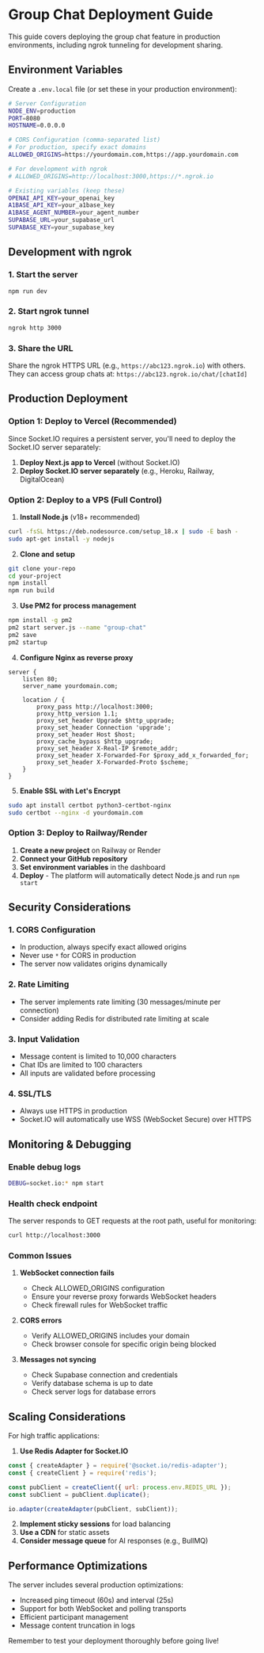 # Group Chat Deployment Guide

This guide covers deploying the group chat feature in production environments, including ngrok tunneling for development sharing.

## Environment Variables

Create a `.env.local` file (or set these in your production environment):

```bash
# Server Configuration
NODE_ENV=production
PORT=8080
HOSTNAME=0.0.0.0

# CORS Configuration (comma-separated list)
# For production, specify exact domains
ALLOWED_ORIGINS=https://yourdomain.com,https://app.yourdomain.com

# For development with ngrok
# ALLOWED_ORIGINS=http://localhost:3000,https://*.ngrok.io

# Existing variables (keep these)
OPENAI_API_KEY=your_openai_key
A1BASE_API_KEY=your_a1base_key
A1BASE_AGENT_NUMBER=your_agent_number
SUPABASE_URL=your_supabase_url
SUPABASE_KEY=your_supabase_key
```

## Development with ngrok

### 1. Start the server
```bash
npm run dev
```

### 2. Start ngrok tunnel
```bash
ngrok http 3000
```

### 3. Share the URL
Share the ngrok HTTPS URL (e.g., `https://abc123.ngrok.io`) with others.
They can access group chats at: `https://abc123.ngrok.io/chat/[chatId]`

## Production Deployment

### Option 1: Deploy to Vercel (Recommended)

Since Socket.IO requires a persistent server, you'll need to deploy the Socket.IO server separately:

1. **Deploy Next.js app to Vercel** (without Socket.IO)
2. **Deploy Socket.IO server separately** (e.g., Heroku, Railway, DigitalOcean)

### Option 2: Deploy to a VPS (Full Control)

1. **Install Node.js** (v18+ recommended)
```bash
curl -fsSL https://deb.nodesource.com/setup_18.x | sudo -E bash -
sudo apt-get install -y nodejs
```

2. **Clone and setup**
```bash
git clone your-repo
cd your-project
npm install
npm run build
```

3. **Use PM2 for process management**
```bash
npm install -g pm2
pm2 start server.js --name "group-chat"
pm2 save
pm2 startup
```

4. **Configure Nginx as reverse proxy**
```nginx
server {
    listen 80;
    server_name yourdomain.com;

    location / {
        proxy_pass http://localhost:3000;
        proxy_http_version 1.1;
        proxy_set_header Upgrade $http_upgrade;
        proxy_set_header Connection 'upgrade';
        proxy_set_header Host $host;
        proxy_cache_bypass $http_upgrade;
        proxy_set_header X-Real-IP $remote_addr;
        proxy_set_header X-Forwarded-For $proxy_add_x_forwarded_for;
        proxy_set_header X-Forwarded-Proto $scheme;
    }
}
```

5. **Enable SSL with Let's Encrypt**
```bash
sudo apt install certbot python3-certbot-nginx
sudo certbot --nginx -d yourdomain.com
```

### Option 3: Deploy to Railway/Render

1. **Create a new project** on Railway or Render
2. **Connect your GitHub repository**
3. **Set environment variables** in the dashboard
4. **Deploy** - The platform will automatically detect Node.js and run `npm start`

## Security Considerations

### 1. CORS Configuration
- In production, always specify exact allowed origins
- Never use `*` for CORS in production
- The server now validates origins dynamically

### 2. Rate Limiting
- The server implements rate limiting (30 messages/minute per connection)
- Consider adding Redis for distributed rate limiting at scale

### 3. Input Validation
- Message content is limited to 10,000 characters
- Chat IDs are limited to 100 characters
- All inputs are validated before processing

### 4. SSL/TLS
- Always use HTTPS in production
- Socket.IO will automatically use WSS (WebSocket Secure) over HTTPS

## Monitoring & Debugging

### Enable debug logs
```bash
DEBUG=socket.io:* npm start
```

### Health check endpoint
The server responds to GET requests at the root path, useful for monitoring:
```bash
curl http://localhost:3000
```

### Common Issues

1. **WebSocket connection fails**
   - Check ALLOWED_ORIGINS configuration
   - Ensure your reverse proxy forwards WebSocket headers
   - Check firewall rules for WebSocket traffic

2. **CORS errors**
   - Verify ALLOWED_ORIGINS includes your domain
   - Check browser console for specific origin being blocked

3. **Messages not syncing**
   - Check Supabase connection and credentials
   - Verify database schema is up to date
   - Check server logs for database errors

## Scaling Considerations

For high traffic applications:

1. **Use Redis Adapter for Socket.IO**
```javascript
const { createAdapter } = require('@socket.io/redis-adapter');
const { createClient } = require('redis');

const pubClient = createClient({ url: process.env.REDIS_URL });
const subClient = pubClient.duplicate();

io.adapter(createAdapter(pubClient, subClient));
```

2. **Implement sticky sessions** for load balancing
3. **Use a CDN** for static assets
4. **Consider message queue** for AI responses (e.g., BullMQ)

## Performance Optimizations

The server includes several production optimizations:
- Increased ping timeout (60s) and interval (25s)
- Support for both WebSocket and polling transports
- Efficient participant management
- Message content truncation in logs

Remember to test your deployment thoroughly before going live! 